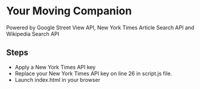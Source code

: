 # Your Moving Companion
Powered by Google Street View API, New York Times Article Search API and Wikipedia Search API

## Steps
- Apply a New York Times API key
- Replace your New York Times API key on line 26 in script.js file.
- Launch index.html in your browser
